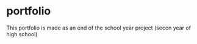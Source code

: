 # portfolio
This portfolio is made as an end of the school year project (secon year of high school)
